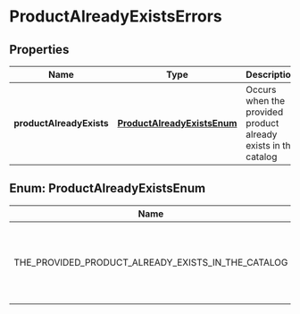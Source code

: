 

# ProductAlreadyExistsErrors

## Properties

Name | Type | Description | Notes
------------ | ------------- | ------------- | -------------
**productAlreadyExists** | [**ProductAlreadyExistsEnum**](#ProductAlreadyExistsEnum) | Occurs when the provided product already exists in the catalog |  [optional]



## Enum: ProductAlreadyExistsEnum

Name | Value
---- | -----
THE_PROVIDED_PRODUCT_ALREADY_EXISTS_IN_THE_CATALOG | &quot;The provided product already exists in the catalog&quot;



